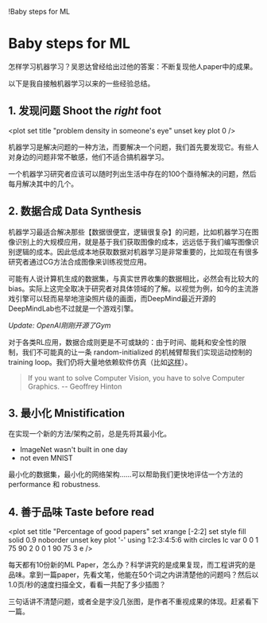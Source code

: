 !Baby steps for ML

# Baby steps for ML

怎样学习机器学习？吴恩达曾经给出过他的答案：不断复现他人paper中的成果。

以下是我自接触机器学习以来的一些经验总结。

## 1. 发现问题 Shoot the *right* foot

<plot
set title "problem density in someone's eye"
unset key
plot 0
/>

机器学习是解决问题的一种方法，而要解决一个问题，我们首先要发现它。有些人对身边的问题非常不敏感，他们不适合搞机器学习。

一个机器学习研究者应该可以随时列出生活中存在的100个亟待解决的问题，然后每月解决其中的几个。

## 2. 数据合成 Data Synthesis

机器学习最适合解决那些【数据很便宜，逻辑很复杂】的问题，比如机器学习在图像识别上的大规模应用，就是基于我们获取图像的成本，远远低于我们编写图像识别逻辑的成本。因此低成本地获取数据对机器学习是非常重要的，比如现在有很多研究者通过CG方法合成图像来训练视觉应用。

可能有人说计算机生成的数据集，与真实世界收集的数据相比，必然会有比较大的bias。实际上这完全取决于研究者对具体领域的了解。以视觉为例，如今的主流游戏引擎可以轻而易举地渲染照片级的画面，而DeepMind最近开源的DeepMindLab也不过就是一个游戏引擎。

*Update: OpenAI刚刚开源了Gym*

对于各类RL应用，数据合成则更是不可或缺的：由于时间、能耗和安全性的限制，我们不可能真的让一条 random-initialized 的机械臂帮我们实现运动控制的 training loop。我们仍将大量地依赖软件仿真（比如[这样](https://drive.google.com/file/d/0B4nMjK_Q9AcRODlmZGd4QUVXVG8/view)）。

> If you want to solve Computer Vision, you have to solve Computer Graphics. -- Geoffrey Hinton

## 3. 最小化 Mnistification

在实现一个新的方法/架构之前，总是先将其最小化。

- ImageNet wasn't built in one day
- not even MNIST

最小化的数据集，最小化的网络架构……可以帮助我们更快地评估一个方法的 performance 和 robustness.

## 4. 善于品味 Taste before read

<plot
set title "Percentage of good papers"
set xrange [-2:2]
set style fill solid 0.9 noborder
unset key
plot '-' using 1:2:3:4:5:6 with circles lc var
0    0    1    75    90    2
0    0    1   90    75    3
e
/>

每天都有10份新的ML Paper，怎么办？科学讲究的是成果复现，而工程讲究的是品味。拿到一篇paper，先看文笔，他能在50个词之内讲清楚他的问题吗？然后以1.0页/秒的速度扫描全文，看看一共配了多少插图？

三句话讲不清楚问题，或者全是字没几张图，是作者不重视成果的体现。赶紧看下一篇。
